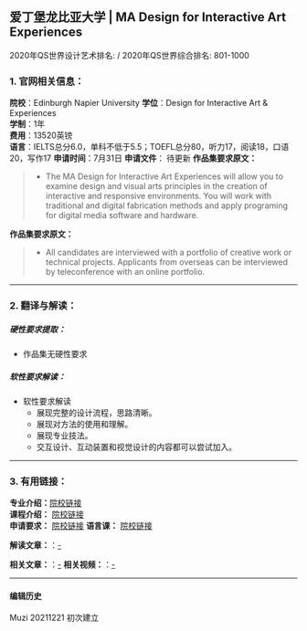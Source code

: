 ## 爱丁堡龙比亚大学 | MA Design for Interactive Art Experiences

2020年QS世界设计艺术排名: /
2020年QS世界综合排名: 801-1000

### 1. 官网相关信息：

**院校**：Edinburgh Napier University
**学位**：Design for Interactive Art & Experiences  
**学制**：1年  
**费用**：13520英镑  
**语言**：IELTS总分6.0，单科不低于5.5；TOEFL总分80，听力17，阅读18，口语20，写作17
**申请时间**：7月31日
**申请文件**： 待更新
**作品集要求原文：**  
> - The MA Design for Interactive Art Experiences will allow you to examine design and visual arts principles in the creation of interactive and responsive environments. You will work with traditional and digital fabrication methods and apply programing for digital media software and hardware.


**作品集要求原文：**   

> - All candidates are interviewed with a portfolio of creative work or technical projects. Applicants from overseas can be interviewed by teleconference with an online portfolio.


---


### 2. 翻译与解读：

##### 硬性要求提取：
- 作品集无硬性要求  

##### 软性要求解读：
- 软性要求解读
  - 展现完整的设计流程，思路清晰。
  - 展现对方法的使用和理解。
  - 展现专业技法。
  - 交互设计、互动装置和视觉设计的内容都可以尝试加入。

---


### 3. 有用链接：

**专业介绍：**[院校链接](https://www.napier.ac.uk/courses/ma-design-for-interactive-art-experiences-postgraduate-fulltime)  
**课程介绍：** [院校链接](https://www.napier.ac.uk/courses/ma-design-for-interactive-art-experiences-postgraduate-fulltim)  
**申请要求：** [院校链接](https://www.napier.ac.uk/study-with-us/international-students/your-country/east-asia/china)
**语言课：** [院校链接](https://www.napier.ac.uk/study-with-us/international-students/english-language/presessional-english-language-courses)

**解读文章：**：[-]()  

**相关文章：**：[-]()
**相关视频：**：[-]()




---


#### 编辑历史

Muzi 20211221 初次建立
